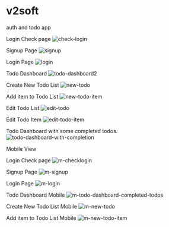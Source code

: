 # v2soft
auth and todo app

Login Check page
![check-login](https://user-images.githubusercontent.com/112004869/186473687-924c6496-32ba-4fdf-9bf2-4df8b7b7f72a.png)

Signup Page
![signup](https://user-images.githubusercontent.com/112004869/186473731-d3eebab8-fb99-4a19-9843-98b6f1ea29d3.png)

Login Page
![login](https://user-images.githubusercontent.com/112004869/186473775-b592c24f-7f1a-4be9-b0aa-dfe66adc8cac.png)

Todo Dashboard
![todo-dashboard2](https://user-images.githubusercontent.com/112004869/187148528-61ae5e26-0e01-4f0a-9e95-3c08178d879e.png)

Create New Todo List
![new-todo](https://user-images.githubusercontent.com/112004869/187148579-3bf6d920-250f-4247-8004-f8ea3a2d5a9b.png)

Add item to Todo List
![new-todo-item](https://user-images.githubusercontent.com/112004869/187148614-f0f9de89-eba3-4cbc-bf48-229d33ceec4f.png)

Edit Todo List
![edit-todo](https://user-images.githubusercontent.com/112004869/187148697-a0d3da2c-3efe-4416-b9d0-c4b2616fb4d7.png)

Edit Todo Item
![edit-todo-item](https://user-images.githubusercontent.com/112004869/187148768-4c13377a-bd17-473f-b0e2-9eeeea2f44ef.png)

Todo Dashboard with some completed todos.
![todo-dashboard-with-completion](https://user-images.githubusercontent.com/112004869/187148921-b15524b3-3d3a-45cf-ad42-404f5753e100.png)


Mobile View

Login Check page
![m-checklogin](https://user-images.githubusercontent.com/112004869/187151220-d0e5c684-30c3-4200-9cfb-1e302af2d85d.png)

Signup Page
![m-signup](https://user-images.githubusercontent.com/112004869/187151301-a8371091-8085-4088-a1e1-17b0a5ac2749.png)

Login Page
![m-login](https://user-images.githubusercontent.com/112004869/187151381-44a1dd47-ab1f-417f-832b-cd598e0ec9df.png)

Todo Dashboard
Mobile
![m-todo-dashboard-completed-todos](https://user-images.githubusercontent.com/112004869/187151709-f410f746-3b50-401b-bb84-e124721aeae3.png)

Create New Todo List
Mobile
![m-new-todo](https://user-images.githubusercontent.com/112004869/187151842-98e70843-b2bc-4b29-aa82-1690598a42b3.png)

Add item to Todo List
Mobile
![m-new-todo-item](https://user-images.githubusercontent.com/112004869/187151944-03dd00d3-c1eb-480f-bbb0-0228e248bbea.png)
